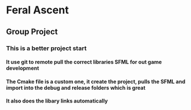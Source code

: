 # Feral Ascent

## Group Project 

### This is a better project start 

#### It use git to remote pull the correct libraries SFML for out game development

#### The Cmake file is a custom one, it create the project, pulls the SFML and import into the debug and release folders which is great
#### It also does the libary links automatically
